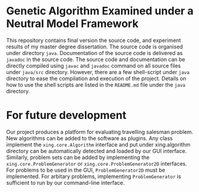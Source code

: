 # Genetic Algorithm Examined under a Neutral Model Framework

This repository contains final version the source code, and experiment results of my master degree dissertation. The source code is organised under directory `java`. Documentation of the source code is delivered as `javadoc` in the source code. The source code and documentation can be directly compiled using `javac` and `javadoc` command on all source files under `java/src` directory. However, there are a few shell-script under `java` directory to ease the compilation and execution of the project. Details on how to use the shell scripts are listed in the `README.md` file under the `java` directory.

# For future development
Our project produces a platform for evaluating travelling salesman problem. New algorithms can be added to the software as plugins. Any class implement the `xing.core.Algorithm` interface and put under xing.algorithm directory can be automatically detected and loaded by our GUI interface. Similarly, problem sets can be added by implementing the `xing.core.ProblemGenerator` or `xing.core.ProblemGenerator2D` interfaces. For problems to be used in the GUI, `ProblemGenerator2D` must be implemented. For arbitary problems, implementing `ProblemGenerator` is sufficient to run by our command-line interface.